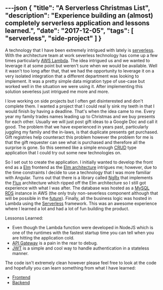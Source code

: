 ---json
{
  "title": "A Serverless Christmas List",
  "description": "Experience building an (almost) completely serverless application and lessons learned.",
  "date": "2017-12-05",
  "tags": [
    "serverless",
    "side-project"
  ]
}
---

A technology that I have been extremely intrigued with lately is [serverless](https://en.wikipedia.org/wiki/Serverless_computing).  With the architecture team at work severless technology has come up a few times particularly [AWS Lambda](https://aws.amazon.com/lambda/). The idea intrigued us and we wanted to leverage it at some point but weren't sure when we would be available. Well it wasn't too long after that, that we had the opportunity to leverage it on a very isolated integration that a different department was looking to implement. It was a pretty simple data migration type of use-case but worked well in the situation we were using it. After implementing this solution severless just intrigued me more and more. 

I love working on side projects but I often get disinterested and don't complete them. I wanted a project that I could real ly sink my teeth in that I would finish by having a deadline. That's when the idea came to me. Every year my family trades names leading up to Christmas and we buy presents for each other. Usually we will just post gift ideas to a Google Doc and call it good. The problem that we have experienced in years past, particularly juggling my family and the in-laws, is that duplicate presents get purchased. Gift registries help counteract this problem however the problem for me is that the gift requester can see what is purchased and therefore all the surprise is gone. So this seemed like a simple enough [CRUD](https://en.wikipedia.org/wiki/Create,_read,_update_and_delete) type application that I could try out some new technologies on. 

So I set out to create the application. I initially wanted to develop the front end as a [Elm](http://elm-lang.org/) frontend as the [Elm architecture](https://guide.elm-lang.org/architecture/) intrigues me; however, due to the time constraints I decide to use a technology that I was more familiar with Angular. Turns out that there is a library called [NgRx](https://github.com/ngrx/store) that implements the [Flux](https://facebook.github.io/flux/) architecture which ripped off the Elm architecture so I still got experience with what I was after. The database was hosted as a [MySQL RDS](http://docs.aws.amazon.com/AmazonRDS/latest/UserGuide/CHAP_MySQL.html) instance in AWS (the only truly non-severless component although that will be possible in the [future](https://aws.amazon.com/rds/aurora/serverless/)). Finally, all the business logic was hosted in Lambda using the [Serverless](https://serverless.com/)  framework. This was an awesome experience where I learned a lot and had a lot of fun building the product. 

Lessonss Learned: 
* Even though the Lambda function were developed in NodeJS which is one of the runtimes with the fastest startup time you can tell when you are hitting the application cold. 
* [API Gateway](https://aws.amazon.com/api-gateway/) is a pain in the rear to debug.
* [JWT](https://jwt.io/) is a simple and cool way to handle authentication in a stateless manner.

The code isn't extremely clean however please feel free to look at the code and hopefully you can learn something from what I have learned:

* [Frontend](https://github.com/kylec32/christmas-list-frontend)
* [Backend](https://github.com/kylec32/christmas-list-backend)
